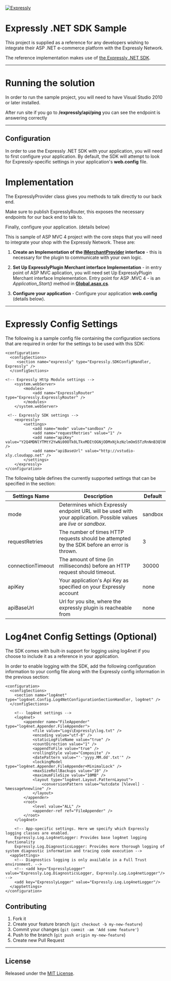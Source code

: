 [![Expressly](https://buyexpressly.com/assets/img/expressly-logo-sm-gray.png)](https://buyexpressly.com)
# Expressly .NET SDK Sample

This project is supplied as a reference for any developers wishing to integrate their ASP .NET e-commerce platform with the Expressly Network.

The reference implementation makes use of [the Expressly .NET SDK](https://github.com/expressly/expressly-plugin-sdk-dotnet-core).


* * *

# Running the solution
In order to run the sample project, you will need to have Visual Studio 2010 or later installed.

After run site if you go to **/expressly/api/ping** you can see the endpoint is answering correctly


* * *


## Configuration
In order to use the Expressly .NET SDK with your application, you will need to first configure your application. By default, the SDK will attempt to look for Expressly-specific settings in your application's **web.config** file.

# Implementation


The ExpresslyProvider class gives you methods to talk directly to our back end.

Make sure to publish ExpresslyRouter, this exposes the necessary endpoints for our back end to talk to.

Finally, configure your application. (details below)

This is sample of ASP MVC 4 project with the core steps that you will need to integrate your shop with the Expressly Network. These are:

 1. **Create an Implementation of the [IMerchantProvider](https://github.com/expressly/expressly-plugin-dotnet-reference-implementation/blob/master/Sample/Source/Services/ExpresslyMerchantProvider.cs) interface** - this is necessary for the plugin to communicate with your own logic.

 1. **Set Up ExpresslyPlugin Merchant interface Implementation** - in entry point of ASP MVC aplication, you will need set Up ExpresslyPlugin Merchant interface Implementation. Entry point for ASP .MVC 4 - is an *Application_Start()* method in **[Global.asax.cs](https://github.com/expressly/expressly-plugin-dotnet-reference-implementation/blob/master/Sample/Source/Global.asax.cs)**.

 1. **Configure your application** - Configure your application **web.config** (details below).
 

- - -


# Expressly Config Settings

The following is a sample config file containing the configuration sections that are required in order for the settings to be used with this SDK:

```
<configuration>
  <configSections>
     <section name="expressly" type="Expressly.SDKConfigHandler, Expressly" />
  </configSections>

<!-- Expressly Http Module settings -->
    <system.webServer>
        <modules>
            <add name="ExpresslyRouter" type="Expressly.ExpresslyRouter" />
        </modules>
    </system.webServer>

 <!-- Expressly SDK settings -->
    <expressly>
        <settings>
            <add name="mode" value="sandbox" />
            <add name="requestRetries" value="1" />
            <add name="apiKey" value="Y2Q4MDNlYTMtY2YwNi00OTk0LTkxMDItOGNjODMxNjkzNzlmOm55TzRnNnB3QlNhZFB3WjhTVmNzeXdkVUE5VlNXeUU2" />
            <add name="apiBaseUrl" value="http://vstudio-xly.cloudapp.net" />
        </settings>
    </expressly>
</configuration>
```
The following table defines the currently supported settings that can be specified in the <expressly> section:
  
| Settings Name | Description | Default |
|-------------------|------------------------------------------------------------------------------------------------------------------|---------|
| mode | Determines which Expressly endpoint URL will be used with your application. Possible values are *live* or *sandbox*. | sandbox |
| requestRetries | The number of times HTTP requests should be attempted by the SDK before an error is thrown. | 3 |
| connectionTimeout | The amount of time (in milliseconds) before an HTTP request should timeout. | 30000 |
| apiKey | Your application's Api Key as specified on your Expressly account | none |
| apiBaseUrl | Url for you site, where the expressly plugin is reacheable from | none |
  

# Log4net Config Settings (Optional)

The SDK comes with built-in support for logging using log4net if you choose to include it as a reference in your application.

In order to enable logging with the SDK, add the following configuration information to your config file along with the Expressly config information in the previous section:
```
<configuration>
  <configSections>
    <section name="log4net" type="log4net.Config.Log4NetConfigurationSectionHandler, log4net" />
  </configSections>

    <!-- log4net settings -->
    <log4net>
        <appender name="FileAppender" type="log4net.Appender.FileAppender">
            <file value="Logs\Expressly\log.txt" />
            <encoding value="utf-8" />
            <staticLogFileName value="true" />
            <countDirection value="1" />
            <appendToFile value="true" />
            <rollingStyle value="Composite" />
            <datePattern value="'-'yyyy.MM.dd'.txt'" />
            <lockingModel type="log4net.Appender.FileAppender+MinimalLock" />
            <maxSizeRollBackups value="10" />
            <maximumFileSize value="10MB" />
            <layout type="log4net.Layout.PatternLayout">
                <conversionPattern value="%utcdate [%level] - %message%newline" />
            </layout>
        </appender>
        <root>
            <level value="ALL" />
            <appender-ref ref="FileAppender" />
        </root>
    </log4net>
    
    <!-- App-specific settings. Here we specify which Expressly logging classes are enabled.
    Expressly.Log.Log4netLogger: Provides base log4net logging functionality
    Expressly.Log.DiagnosticsLogger: Provides more thorough logging of system diagnostic information and tracing code execution -->
  <appSettings>
    <!-- Diagnostics logging is only available in a Full Trust environment. -->
    <!-- <add key="ExpresslyLogger" value="Expressly.Log.DiagnosticsLogger, Expressly.Log.Log4netLogger"/> -->
    <add key="ExpresslyLogger" value="Expressly.Log.Log4netLogger"/>
  </appSettings>
</configuration>
```

## Contributing

1. Fork it
2. Create your feature branch (`git checkout -b my-new-feature`)
3. Commit your changes (`git commit -am 'Add some feature'`)
4. Push to the branch (`git push origin my-new-feature`)
5. Create new Pull Request

- - -

## License

Released under the [MIT License](http://www.opensource.org/licenses/MIT).
